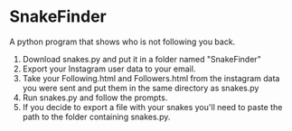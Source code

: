 # SnakeFinder
A python program that shows who is not following you back. 

1. Download snakes.py and put it in a folder named "SnakeFinder" 
2. Export your Instagram user data to your email. 
3. Take your Following.html and Followers.html from the instagram data you were sent and put them in the same directory as snakes.py 
4. Run snakes.py and follow the prompts. 
5. If you decide to export a file with your snakes you'll need to paste the path to the folder containing snakes.py. 
